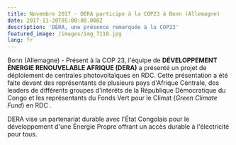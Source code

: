 ```yaml
---
title: Novembre 2017 - DÉRA participe à la COP23 à Bonn (Allemagne)
date: 2017-11-20T05:00:00.000Z
description: 'DÉRA, une présence remarquée à la COP23'
featured_image: /images/img_7110.jpg
lang: fr
---
```

Bonn (Allemagne) - Présent à la COP 23, l'équipe de **DÉVELOPPEMENT ÉNERGIE RENOUVELABLE AFRIQUE (DERA)** a présenté un projet de déploiement de centrales photovoltaïques en RDC. Cette présentation a été faite devant des représentants de plusieurs pays d'Afrique Centrale, des leaders de différents groupes d'intérêts de la République Démocratique du Congo et les représentants du Fonds Vert pour le Climat (_Green Climate Fund_) en  RDC .

DERA vise un partenariat durable avec l'État Congolais pour le développement d'une Énergie Propre offrant un accès durable à l'électricité pour tous.
